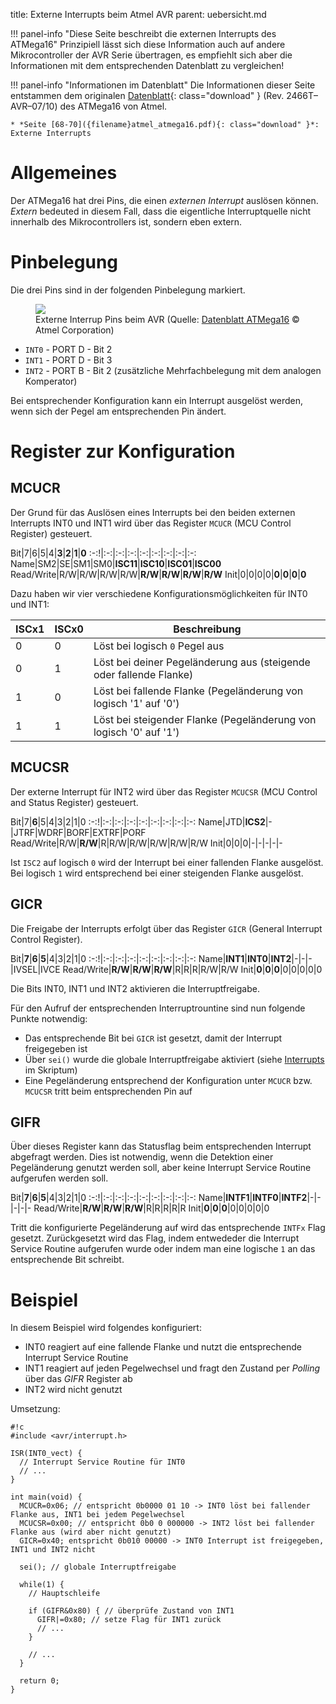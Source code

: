 title: Externe Interrupts beim Atmel AVR
parent: uebersicht.md

!!! panel-info "Diese Seite beschreibt die externen Interrupts des ATMega16"
    Prinzipiell lässt sich diese Information auch auf andere Mikrocontroller der AVR Serie übertragen, es empfiehlt sich
    aber die Informationen mit dem entsprechenden Datenblatt zu vergleichen!

!!! panel-info "Informationen im Datenblatt"
    Die Informationen dieser Seite entstammen dem originalen [Datenblatt]({filename}atmel_atmega16.pdf){: class="download" }
    (Rev. 2466T–AVR–07/10) des ATMega16 von Atmel.

    * *Seite [68-70]({filename}atmel_atmega16.pdf){: class="download" }*: Externe Interrupts

# Allgemeines

Der ATMega16 hat drei Pins, die einen *externen Interrupt* auslösen können. *Extern* bedeuted in diesem Fall, dass die
eigentliche Interruptquelle nicht innerhalb des Mikrocontrollers ist, sondern eben extern.

# Pinbelegung
Die drei Pins sind in der folgenden Pinbelegung markiert.
<figure><img src="{filename}avr_ext_interrupt_pins.svg"><figcaption>Externe Interrup Pins beim AVR (Quelle: <a href="http://www.atmel.com/images/doc2466.pdf">Datenblatt ATMega16</a> &copy; Atmel Corporation)</figcaption></figure>

* `INT0` - PORT D - Bit 2
* `INT1` - PORT D - Bit 3
* `INT2` - PORT B - Bit 2 (zusätzliche Mehrfachbelegung mit dem analogen Komperator)

Bei entsprechender Konfiguration kann ein Interrupt ausgelöst werden, wenn sich der Pegel am entsprechenden Pin ändert.

# Register zur Konfiguration
## MCUCR
Der Grund für das Auslösen eines Interrupts bei den beiden externen Interrupts INT0 und INT1 wird über das Register `MCUCR` (MCU Control Register) gesteuert.

Bit|7|6|5|4|**3**|**2**|**1**|**0**
:-:!|:-:|:-:|:-:|:-:|:-:|:-:|:-:|:-:
Name|SM2|SE|SM1|SM0|**ISC11**|**ISC10**|**ISC01**|**ISC00**
Read/Write|R/W|R/W|R/W|R/W|**R/W**|**R/W**|**R/W**|**R/W**
Init|0|0|0|0|**0**|**0**|**0**|**0**

Dazu haben wir vier verschiedene Konfigurationsmöglichkeiten für INT0 und INT1:

ISCx1 | ISCx0 | Beschreibung
-|-|-
0|0|Löst bei logisch `0` Pegel aus
0|1|Löst bei deiner Pegeländerung aus (steigende oder fallende Flanke)
1|0|Löst bei fallende Flanke (Pegeländerung von logisch '1' auf '0')
1|1|Löst bei steigender Flanke (Pegeländerung von logisch '0' auf '1')

## MCUCSR
Der externe Interrupt für INT2 wird über das Register `MCUCSR` (MCU Control and Status Register) gesteuert.

Bit|7|**6**|5|4|3|2|1|0
:-:!|:-:|:-:|:-:|:-:|:-:|:-:|:-:|:-:
Name|JTD|**ICS2**|-|JTRF|WDRF|BORF|EXTRF|PORF
Read/Write|R/W|**R/W**|R|R/W|R/W|R/W|R/W|R/W
Init|0|0|0|-|-|-|-|-

Ist `ISC2` auf logisch `0` wird der Interrupt bei einer fallenden Flanke ausgelöst. Bei logisch `1` wird entsprechend
bei einer steigenden Flanke ausgelöst.

## GICR
Die Freigabe der Interrupts erfolgt über das Register `GICR` (General Interrupt Control Register).

Bit|**7**|**6**|**5**|4|3|2|1|0
:-:!|:-:|:-:|:-:|:-:|:-:|:-:|:-:|:-:
Name|**INT1**|**INT0**|**INT2**|-|-|-|IVSEL|IVCE
Read/Write|**R/W**|**R/W**|**R/W**|R|R|R|R/W|R/W
Init|**0**|**0**|**0**|0|0|0|0|0

Die Bits INT0, INT1 und INT2 aktivieren die Interruptfreigabe.

Für den Aufruf der entsprechenden Interruptrountine sind nun folgende Punkte notwendig:

* Das entsprechende Bit bei `GICR` ist gesetzt, damit der Interrupt freigegeben ist
* Über `sei()` wurde die globale Interruptfreigabe aktiviert (siehe [Interrupts]({filename}avr_interrupts.md) im Skriptum)
* Eine Pegeländerung entsprechend der Konfiguration unter `MCUCR` bzw. `MCUCSR` tritt beim entsprechenden Pin auf

## GIFR
Über dieses Register kann das Statusflag beim entsprechenden Interrupt abgefragt werden. Dies ist notwendig, wenn die
Detektion einer Pegeländerung genutzt werden soll, aber keine Interrupt Service Routine aufgerufen werden soll.

Bit|**7**|**6**|**5**|4|3|2|1|0
:-:!|:-:|:-:|:-:|:-:|:-:|:-:|:-:|:-:
Name|**INTF1**|**INTF0**|**INTF2**|-|-|-|-|-
Read/Write|**R/W**|**R/W**|**R/W**|R|R|R|R|R
Init|**0**|**0**|**0**|0|0|0|0|0

Tritt die konfigurierte Pegeländerung auf wird das entsprechende `INTFx` Flag gesetzt. Zurückgesetzt wird das Flag,
indem entwededer die Interrupt Service Routine aufgerufen wurde oder indem man eine logische `1` an das entsprechende
Bit schreibt.

# Beispiel
In diesem Beispiel wird folgendes konfiguriert:

* INT0 reagiert auf eine fallende Flanke und nutzt die entsprechende Interrupt Service Routine
* INT1 reagiert auf jeden Pegelwechsel und fragt den Zustand per *Polling* über das *GIFR* Register ab
* INT2 wird nicht genutzt

Umsetzung:

    #!c
    #include <avr/interrupt.h>
    
    ISR(INT0_vect) {
      // Interrupt Service Routine für INT0
      // ...
    }

    int main(void) {
      MCUCR=0x06; // entspricht 0b0000 01 10 -> INT0 löst bei fallender Flanke aus, INT1 bei jedem Pegelwechsel
      MCUCSR=0x00; // entspricht 0b0 0 000000 -> INT2 löst bei fallender Flanke aus (wird aber nicht genutzt)
      GICR=0x40; entspricht 0b010 00000 -> INT0 Interrupt ist freigegeben, INT1 und INT2 nicht

      sei(); // globale Interruptfreigabe

      while(1) {
        // Hauptschleife

        if (GIFR&0x80) { // überprüfe Zustand von INT1
          GIFR|=0x80; // setze Flag für INT1 zurück
          // ...
        }

        // ...
      }

      return 0;
    }

